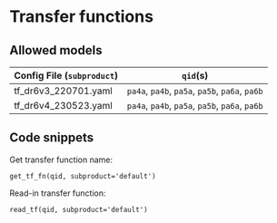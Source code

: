 # Transfer functions


## Allowed models
| Config File (`subproduct`) |  `qid`(s) |
| ----------- | -------- |
| tf_dr6v3_220701.yaml |  `pa4a`, `pa4b`, `pa5a`, `pa5b`, `pa6a`, `pa6b` | 
| tf_dr6v4_230523.yaml|  `pa4a`, `pa4b`, `pa5a`, `pa5b`, `pa6a`, `pa6b`|                                   

## Code snippets


Get transfer function name: 
```
get_tf_fn(qid, subproduct='default')
```

Read-in transfer function:
```
read_tf(qid, subproduct='default')
```